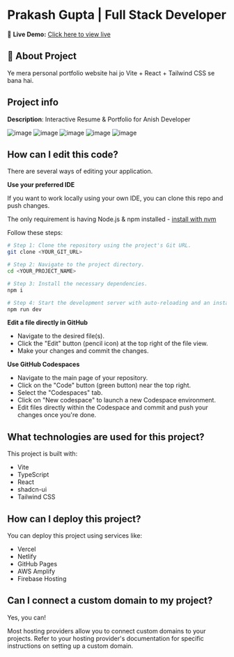 # Prakash Gupta | Full Stack Developer

🚀 **Live Demo:** [Click here to view live](https://anish-portfolio-theta.vercel.app)

## 📖 About Project
Ye mera personal portfolio website hai jo Vite + React + Tailwind CSS se bana hai.

## Project info

**Description**: Interactive Resume & Portfolio for Anish Developer

![image](https://github.com/user-attachments/assets/6ca885e1-c3e8-4de3-91a8-6623e0360991)
![image](https://github.com/user-attachments/assets/d6d2b958-a90b-448e-9d66-5271e448b875)
![image](https://github.com/user-attachments/assets/c94cdb1a-8438-48c3-b49a-be824a92e8af)
![image](https://github.com/user-attachments/assets/c5a8771b-cfc7-4224-a6ba-78d7f6b9cdec)
![image](https://github.com/user-attachments/assets/2f10ef89-7dd3-49ad-b727-e3c12c60a824)


## How can I edit this code?

There are several ways of editing your application.

**Use your preferred IDE**

If you want to work locally using your own IDE, you can clone this repo and push changes.

The only requirement is having Node.js & npm installed - [install with nvm](https://github.com/nvm-sh/nvm#installing-and-updating)

Follow these steps:

```sh
# Step 1: Clone the repository using the project's Git URL.
git clone <YOUR_GIT_URL>

# Step 2: Navigate to the project directory.
cd <YOUR_PROJECT_NAME>

# Step 3: Install the necessary dependencies.
npm i

# Step 4: Start the development server with auto-reloading and an instant preview.
npm run dev
```

**Edit a file directly in GitHub**

- Navigate to the desired file(s).
- Click the "Edit" button (pencil icon) at the top right of the file view.
- Make your changes and commit the changes.

**Use GitHub Codespaces**

- Navigate to the main page of your repository.
- Click on the "Code" button (green button) near the top right.
- Select the "Codespaces" tab.
- Click on "New codespace" to launch a new Codespace environment.
- Edit files directly within the Codespace and commit and push your changes once you're done.

## What technologies are used for this project?

This project is built with:

- Vite
- TypeScript
- React
- shadcn-ui
- Tailwind CSS

## How can I deploy this project?

You can deploy this project using services like:

- Vercel
- Netlify
- GitHub Pages
- AWS Amplify
- Firebase Hosting

## Can I connect a custom domain to my project?

Yes, you can!

Most hosting providers allow you to connect custom domains to your projects. Refer to your hosting provider's documentation for specific instructions on setting up a custom domain.
